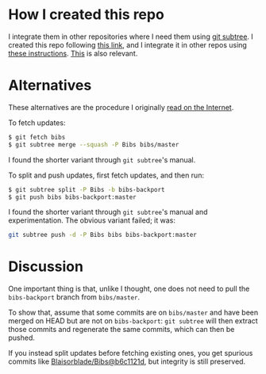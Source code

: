 # How I created this repo
I integrate them in other repositories where I need them using [git subtree][Subtree].
I created this repo following [this link][Creation], and I integrate it in other
repos using [these instructions][2]. [This][3] is also relevant.

# Alternatives
These alternatives are the procedure I originally [read on the Internet][Creation].

To fetch updates:

```bash
$ git fetch bibs
$ git subtree merge --squash -P Bibs bibs/master
```

I found the shorter variant through `git subtree`'s manual.

To split and push updates, first fetch updates, and then run:

```bash
$ git subtree split -P Bibs -b bibs-backport
$ git push bibs bibs-backport:master
```

I found the shorter variant through `git subtree`'s manual and experimentation.
The obvious variant failed; it was:

```bash
git subtree push -d -P Bibs bibs bibs-backport:master
```

# Discussion
One important thing is that, unlike I thought, one does not need to pull the
`bibs-backport` branch from `bibs/master`.

To show that, assume that some commits are on `bibs/master` and have been merged
on HEAD but are not on `bibs-backport`: `git subtree` will then extract those
commits and regenerate the same commits, which can then be pushed.

If you instead split updates before fetching existing ones, you get spurious
commits like [Blaisorblade/Bibs@b6c1121d][4], but integrity is still preserved.

[Subtree]: https://github.com/apenwarr/git-subtree
[Creation]: http://psionides.eu/2010/02/04/sharing-code-between-projects-with-git-subtree/
[2]: http://www.ashday.com/blogs/russell-keppner/git-subtree-easier-way-import-repository-dev-cloud
[3]: http://h2ik.co/2011/03/having-fun-with-git-subtree/
[4]: https://github.com/Blaisorblade/Bibs/commit/b6c1121db5e0b06a13ad60dd36721dd46491949b
